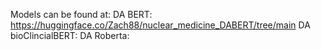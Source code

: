 Models can be found at:
DA BERT: https://huggingface.co/Zach88/nuclear_medicine_DABERT/tree/main
DA bioClincialBERT: 
DA Roberta: 
